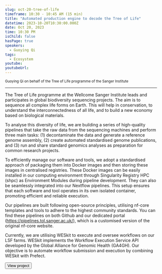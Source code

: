 ```yaml
---
slug: oct-20-tree-of-life
timeframe: 10:30 - 10:45 AM (15 min)
title: "Automated production engine to decode the Tree of Life"
datetime: 2023-10-20T10:30:00.000Z
date: Oct 20, 2023
time: 10:30 PM
isChild: false
hasPage: true
speakers:
  - Guoying Qi
tags:
  - Ecosystem
youtube: 
youtubeUrl: 
---
```

<div className="mb-4">
  <small className="typo-small">
    Guoying Qi on behalf of the Tree of Life programme of the Sanger Institute
  </small>
</div>

<hr className="border-t border-gray-50 mb-4 opacity-20" />

The Tree of Life programme at the Wellcome Sanger Institute leads and participates in global biodiversity sequencing projects. The aim is to sequence all complex life forms on Earth. This will help in conservation, to understand the interconnectedness of all life, and to build a new economy based on biological materials.

To analyse this diversity of life, we are building a series of high-quality pipelines that take the raw data from the sequencing machines and perform three main tasks: (1) decontaminate the data and generate a reference genome assembly, (2) create automated standardised genome publications, and (3) run and share standard genomics analyses as preparation for common research projects.

To efficiently manage our software and tools, we adopt a standardised approach of packaging them into Docker images and then storing these images in centralised registries. These Docker images can be easily installed in our computing environment through Singularity Registry HPC (shpc) as Environment Modules during pipeline development. They can also be seamlessly integrated into our Nextflow pipelines. This setup ensures that each software and tool operates in its own isolated container, promoting efficient and reliable execution.

Our pipelines are built following open-source principles, utilising nf-core templates and tools to adhere to the highest community standards. You can find these pipelines on both Github and our dedicated portal (https://pipelines.tol.sanger.ac.uk/), which is a customised version of the original nf-core website.

Currently, we are utilising WESkit to execute and oversee workflows on our LSF farms. WESkit implements the Workflow Execution Service API developed by the Global Alliance for Genomic Health (GA4GH). Our objective is to automate workflow submission and execution by combining WESkit with Prefect.

<div>
  <Button to="https://pipelines.tol.sanger.ac.uk/" variant="secondary" size="md" arrow>
    View project
  </Button>
</div>